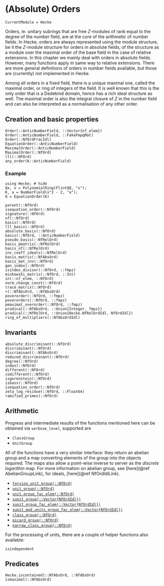 # (Absolute) Orders
```@meta
CurrentModule = Hecke
```

Orders, ie. unitary subrings that are free $Z$-modules of rank
equal to the degree of the number field, are at the core of the
arithmetic of number fields. In Hecke, orders are always represented
using the module structure, be it the $Z$-module structure for orders
in absolute fields, of the structure as a module over the
maximal order of the base field in the case of relative extensions.
In this chapter we mainly deal with orders in absolute fields.
However, many functions apply in same way to relative extensions.
There are more general definitions of orders in number fields
available, but those are (currently) not implemented in Hecke.

Among all orders in a fixed field, there is a unique maximal one,
called the maximal order, or ring of integers of the field.
It is well known that this is the only order that is a Dedekind
domain, hence has a rich ideal structure as well.
The maximal order is also the integral closure of $Z$ in the number field
and can also be interpreted as a normalisation of any other order.

## Creation and basic properties

```@docs
Order(::AnticNumberField, ::Vector{nf_elem})
Order(::AnticNumberField, ::FakeFmpqMat)
Order(::NfOrdFracIdl)
EquationOrder(::AnticNumberField)
MaximalOrder(::AnticNumberField)
MaximalOrder(::NfOrd)
lll(::NfOrd)
any_order(K::AnticNumberField)
```

### Example

```@repl
using Hecke; # hide
Qx, x = PolynomialRing(FlintQQ, "x");
K, a = NumberField(x^2 - 2, "a");
O = EquationOrder(K)
```

```@docs
parent(::NfOrd)
isequation_order(::NfOrd)
signature(::NfOrd)
nf(::NfOrd)
basis(::NfOrd)
lll_basis(::NfOrd)
absolute_basis(::NfOrd)
basis(::NfOrd, ::AnticNumberField)
pseudo_basis(::NfRelOrd)
basis_pmatrix(::NfRelOrd)
basis_nf(::NfRelOrd)
inv_coeff_ideals(::NfRelOrd)
basis_matrix(::NfAbsOrd)
basis_mat_inv(::NfOrd)
gen_index(::NfOrd)
isindex_divisor(::NfOrd, ::fmpz)
minkowski_matrix(::NfOrd, ::Int)
in(::nf_elem, ::NfOrd)
norm_change_const(::NfOrd)
trace_matrix(::NfOrd)
+(::NfAbsOrd, ::NfAbsOrd)
poverorder(::NfOrd, ::fmpz)
poverorders(::NfOrd, ::fmpz)
pmaximal_overorder(::NfOrd, ::fmpz)
pradical(::NfAbsOrd, ::Union{Integer, fmpz})
pradical(::NfRelOrd, ::Union{Hecke.NfRelOrdIdl, NfOrdIdl})
ring_of_multipliers(::NfAbsOrdIdl)

```

## Invariants

```@docs
absolute_discriminant(::NfOrd)
discriminant(::NfOrd)
discriminant(::NfAbsOrd)
reduced_discriminant(::NfOrd)
degree(::NfOrd)
index(::NfOrd)
different(::NfOrd)
codifferent(::NfOrd)
isgorenstein(::NfOrd)
isbass(::NfOrd)
isequation_order(::NfOrd)
zeta_log_residue(::NfOrd, ::Float64)
ramified_primes(::NfOrd)
```

## Arithmetic

Progress and intermediate results of the functions mentioned here
can be obtained via `verbose_level`, supported are

- `ClassGroup`
- `UnitGroup`

All of the functions have a very similar interface: they return
an abelian group and a map converting elements of the group
into the objects required. The maps also
allow a point-wise inverse to server as the *discrete logarithm* map.
For more information on abelian group, see [here](@ref AbelianGroupLink), 
for ideals, [here](@ref NfOrdIdlLink).

- [`torsion_unit_group(::NfOrd)`](@ref)
- [`unit_group(::NfOrd)`](@ref)
- [`unit_group_fac_elem(::NfOrd)`](@ref)
- [`sunit_group(::Vector{NfOrdIdl})`](@ref)
- [`sunit_group_fac_elem(::Vector{NfOrdIdl})`](@ref)
- [`sunit_mod_units_group_fac_elem(::Vector{NfOrdIdl})`](@ref)
- [`class_group(::NfOrd)`](@ref)
- [`picard_group(::NfOrd)`](@ref)
- [`narrow_class_group(::NfOrd)`](@ref)

For the processing of units, there are a couple of helper functions
also available:

```@docs
isindependent
```

## Predicates

```@docs
Hecke.iscontained(::NfAbsOrd, ::NfAbsOrd)
ismaximal(::NfAbsOrd)
```

